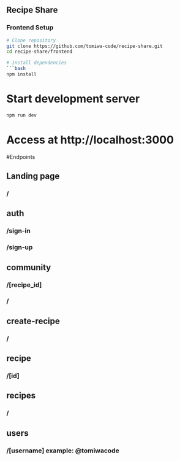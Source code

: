 ## Recipe Share

### Frontend Setup 
```bash
# Clone repository
git clone https://github.com/tomiwa-code/recipe-share.git
cd recipe-share/frontend

# Install dependencies
```bash
npm install
```

# Start development server
```bash
npm run dev
```

# Access at http://localhost:3000

#Endpoints

## Landing page
### / 

## auth
### /sign-in
### /sign-up

## community
### /[recipe_id]
### /

## create-recipe
### /

## recipe
### /[id]

## recipes
### /

## users
### /[username] example: @tomiwacode